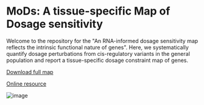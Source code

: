 # MoDs: A tissue-specific Map of Dosage sensitivity 

Welcome to the repository for the "An RNA-informed dosage sensitivity map reflects the intrinsic functional nature of genes". Here, we systematically quantify dosage perturbations from cis-regulatory variants in the general population and report a tissue-specific dosage constraint map of genes.




<a href="https://github.com/xlilab/MoDs/tree/main/results" title="tissue-specific dosage constraint score">Download full map</a>

<a href="https://xinlilab.shinyapps.io/MoDs" title="tissue-specific dosage constraint score">Online resource</a>

![image](https://github.com/xlilab/MoDs/assets/7442902/416272a4-72c3-4624-b09b-2662f34baa76)




